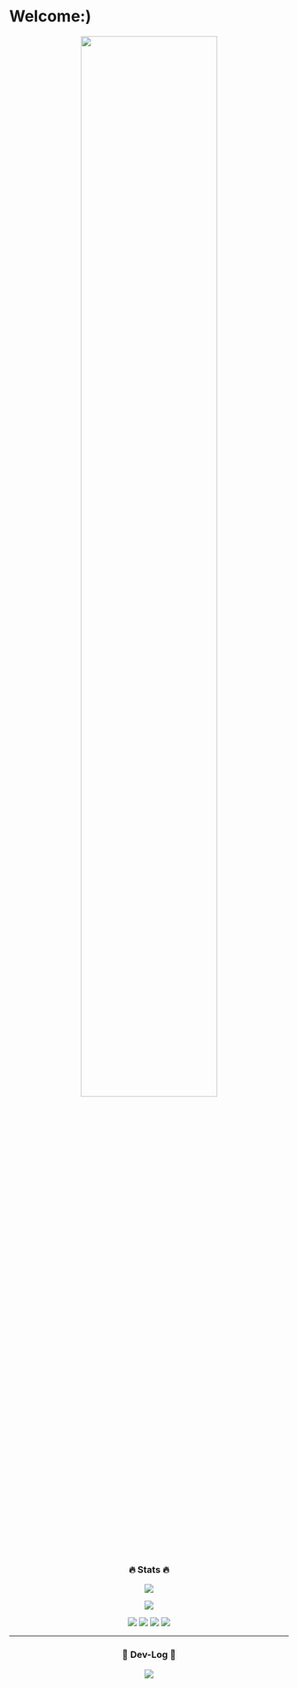 # Welcome:)

<div align='center'>
 
<img src="https://github.com/JYPIT/JYPIT/assets/68772640/b68c0682-6781-48fe-bdda-62c4836b7718" alt="" width="70%">

<h3 align="center">🔥 Stats 🔥</h3>
<p align="center">
  <a href="https://github.com/JYPIT">
    <img align="center" src="https://github-readme-stats.vercel.app/api/top-langs/?username=JYPIT&hide=jupyter%20notebook,css&layout=compact&show_icons=true&show_owner=JYPIT&hide_title=true&theme=gotham" />
  </a>
</p>
 
<p align="center">
  <a href="https://github.com/JYPIT">
    <img align="center" src="https://github-readme-stats.vercel.app/api?username=JYPIT&hide=total%20issues,total%20prs&hide_title=true&show_icons=trueinclude_all_commits=true&theme=gotham" />
  </a>
</p>

<img src="https://img.shields.io/badge/React-185b74?style=flat-round&logo=React&logoColor=A8B9CC"/>

<img src="https://img.shields.io/badge/Typescript-FCC624?style=flat-round&logo=Typescript&logoColor=black"/>
  
<img src="https://img.shields.io/badge/Java%20Script-F7DF1E?style=flat-round&logo=JavaScript&logoColor=black"/>

<img src="https://img.shields.io/badge/Python-3776AB?style=flat-round&logo=Python&logoColor=yellow"/>

<hr>
 
### 🚀 Dev-Log 🚀
 
<a href="https://jypit.github.io/"><img src="https://img.shields.io/badge/GitBlog-32345e?style=flat-round&logo=Github&logoColor=#32345e"/>
</div>
